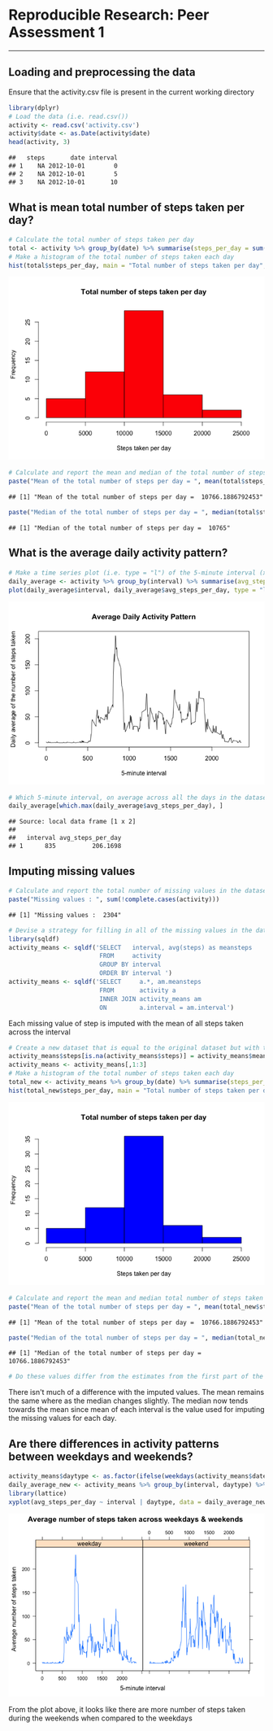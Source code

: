 # Reproducible Research: Peer Assessment 1
**********


## Loading and preprocessing the data
Ensure that the activity.csv file is present in the current working directory

```r
library(dplyr)
# Load the data (i.e. read.csv())
activity <- read.csv('activity.csv')
activity$date <- as.Date(activity$date) 
head(activity, 3)
```

```
##   steps       date interval
## 1    NA 2012-10-01        0
## 2    NA 2012-10-01        5
## 3    NA 2012-10-01       10
```

## What is mean total number of steps taken per day?

```r
# Calculate the total number of steps taken per day
total <- activity %>% group_by(date) %>% summarise(steps_per_day = sum(steps))
# Make a histogram of the total number of steps taken each day
hist(total$steps_per_day, main = "Total number of steps taken per day", xlab = "Steps taken per day", col = "red")
```

![](PA1_template_files/figure-html/Step2-1.png) 

```r
# Calculate and report the mean and median of the total number of steps taken per day
paste("Mean of the total number of steps per day = ", mean(total$steps_per_day, na.rm = TRUE))
```

```
## [1] "Mean of the total number of steps per day =  10766.1886792453"
```

```r
paste("Median of the total number of steps per day = ", median(total$steps_per_day, na.rm = TRUE))
```

```
## [1] "Median of the total number of steps per day =  10765"
```

## What is the average daily activity pattern?

```r
# Make a time series plot (i.e. type = "l") of the 5-minute interval (x-axis) and the average number of steps taken, averaged across all days (y-axis)
daily_average <- activity %>% group_by(interval) %>% summarise(avg_steps_per_day = mean(steps, na.rm = TRUE))
plot(daily_average$interval, daily_average$avg_steps_per_day, type = "l", main = "Average Daily Activity Pattern", xlab = "5-minute interval", ylab = "Daily average of the number of steps taken")
```

![](PA1_template_files/figure-html/Step3-1.png) 

```r
# Which 5-minute interval, on average across all the days in the dataset, contains the maximum number of steps?
daily_average[which.max(daily_average$avg_steps_per_day), ]
```

```
## Source: local data frame [1 x 2]
## 
##   interval avg_steps_per_day
## 1      835          206.1698
```

## Imputing missing values

```r
# Calculate and report the total number of missing values in the dataset (i.e. the total number of rows with NAs)
paste("Missing values : ", sum(!complete.cases(activity)))
```

```
## [1] "Missing values :  2304"
```

```r
# Devise a strategy for filling in all of the missing values in the dataset.
library(sqldf)
activity_means <- sqldf('SELECT   interval, avg(steps) as meansteps
                         FROM     activity
                         GROUP BY interval
                         ORDER BY interval ')
activity_means <- sqldf('SELECT     a.*, am.meansteps
                         FROM       activity a
                         INNER JOIN activity_means am
                         ON         a.interval = am.interval')
```

Each missing value of step is imputed with the mean of all steps taken across the interval


```r
# Create a new dataset that is equal to the original dataset but with the missing data filled in
activity_means$steps[is.na(activity_means$steps)] = activity_means$meansteps
activity_means <- activity_means[,1:3]
# Make a histogram of the total number of steps taken each day
total_new <- activity_means %>% group_by(date) %>% summarise(steps_per_day = sum(steps))
hist(total_new$steps_per_day, main = "Total number of steps taken per day", xlab = "Steps taken per day", col = "blue")
```

![](PA1_template_files/figure-html/Step4-1.png) 

```r
# Calculate and report the mean and median total number of steps taken per day
paste("Mean of the total number of steps per day = ", mean(total_new$steps_per_day))
```

```
## [1] "Mean of the total number of steps per day =  10766.1886792453"
```

```r
paste("Median of the total number of steps per day = ", median(total_new$steps_per_day))
```

```
## [1] "Median of the total number of steps per day =  10766.1886792453"
```

```r
# Do these values differ from the estimates from the first part of the assignment? What is the impact of imputing missing data on the estimates of the total daily number of steps?
```

There isn't much of a difference with the imputed values. The mean remains the same where as the median changes slightly. The median now tends towards the mean since mean of each interval is the value used for imputing the missing values for each day.

## Are there differences in activity patterns between weekdays and weekends?

```r
activity_means$daytype <- as.factor(ifelse(weekdays(activity_means$date) %in% c("Saturday", "Sunday"),"weekend", "weekday"))
daily_average_new <- activity_means %>% group_by(interval, daytype) %>% summarise(avg_steps_per_day = mean(steps))
library(lattice)
xyplot(avg_steps_per_day ~ interval | daytype, data = daily_average_new, type = "l", main = "Average number of steps taken across weekdays & weekends ", xlab = "5-minute interval", ylab = "Average number of steps taken")
```

![](PA1_template_files/figure-html/Step5-1.png) 

From the plot above, it looks like there are more number of steps taken during the weekends when compared to the weekdays
